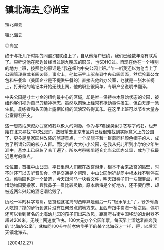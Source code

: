# 镇北海去_◎尚宝

镇北海去

镇北海去

◎尚宝

终于与托儿所时期的同窗Z君联络上了，自从他落户纽约，我们已经数年没有联系了。只听说他在那边曾经当过朝九晚五的职员，也SOHO过。而现在他在一个特别的地方上班，按照他的原话是:“我在纽约中央公园上班。”乍一听我还以为他当上了公园管理员或者园艺师。事实上，他每天早上驱车到中央公园西面，然后拎着公文包和午餐盒（美国企业是不提供午餐的）直接去他的办公室，也就是一张木长椅上，打开他的笔记本开始无线上网，他的职业很简单，专职产品说明书翻译。

中央公园是寸土寸金的纽约最中心的区域，却是唯一保持林木原始状态的公园，被纽约客们视为自己的精神标志。虽然以前晚上经常有抢劫事件发生，但白天却一派生机，晨练者和头天晚上露宿长椅的流浪汉各得其乐。在这里上班可以节省大量办公室房租开支。

这一思路给厌倦办公室的我以极大的刺激，作为与Z君操类似手艺写字的我，也开始在北京寻找“中央公园”。放眼望去北京市区内已经很难找到实际意义上的公园了，更多是皇家园林改装的旅游景点，一个举旗子和一群戴同样颜色帽子的人，成为了所谓公园的核心人群。而北京的大大小小公园，在我从托儿所到小学的少年生涯中，基本上已经转了若干遍了。所以考察哪里适合充当公园办公室，成为了我最近思考的重点。

论位置，首推中山公园，平日里游人们都在故宫游走，根本不会来故宫的隔壁，时不时还可以去听音乐会，但是交通是个问题，中山公园附近胡同中根本找不到停车位。动物园也是一个备选，今天跟河马一块看文件，明天跟猴子们一块敲键盘，可惜动物园要搬家，且我鼻子一贯比较灵敏。原本后海是个好地方，还不要门票，却被近两年兴起的酒吧潮给毁了。

历经一年的科学考察，感觉也就北海的西岸算是最后一片“极乐净土”了，很少有游人吃饱了撑的步行到这片没有任何景点的地方来。且西岸跟中南海一桥之隔，偶尔还可以看到著名的北海幼儿园的孩子们出来放风，距离府右街中国移动的发射器不超过200米，无线上网速度飞快。100大元办个公园年票，每天早上溜达着直奔我的“北海办公室”，就如同100多年前老佛爷手下的某个北海奴才一样，得，以后天天镇北海去。

（2004.12.27）